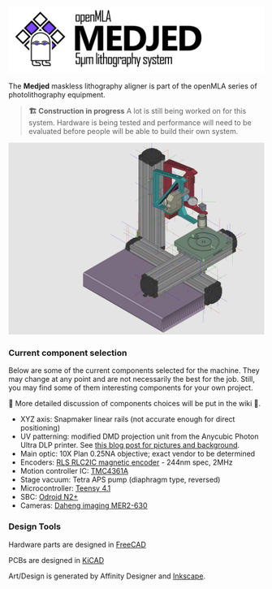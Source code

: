![medjed_banner](media/medjed_banner.jpg)

The **Medjed** maskless lithography aligner is part of the openMLA series of photolithography equipment. 

>  **🏗️ Construction in progress**
> A lot is still being worked on for this system. Hardware is being tested and performance will need to be evaluated before people will be able to build their own system. 

![](media/medjed_main_assembly.png)

### Current component selection

Below are some of the current components selected for the machine. They may change at any point and are not necessarily the best for the job.  Still, you may find some of them interesting components for your own project.

🔗 More detailed discussion of components choices will be put in the wiki 📑.

* XYZ axis: Snapmaker linear rails (not accurate enough for direct positioning)
* UV patterning: modified DMD projection unit from the Anycubic Photon Ultra DLP printer. See [this blog post for pictures and background](https://nemoandrea.github.io/blog/Anycubic_DLP_teardown/).
* Main optic: 10X Plan 0.25NA objective; exact vendor to be determined
* Encoders: [RLS RLC2IC magnetic encoder](https://www.rls.si/eng/rlc2ic-miniature-linear-and-rotary-pcb-level-incremental-magnetic-encoder) - 244nm spec, 2MHz
* Motion controller IC: [TMC4361A](https://www.trinamic.com/fileadmin/assets/Products/ICs_Documents/TMC4361_Datasheet_Rev3.10.pdf)
* Stage vacuum: Tetra APS pump (diaphragm type, reversed)
* Microcontroller: [Teensy 4.1](https://www.pjrc.com/store/teensy41.html)
* SBC:  [Odroid N2+](https://www.hardkernel.com/shop/odroid-n2-with-4gbyte-ram-2/)
* Cameras: [Daheng imaging MER2-630](https://www.get-cameras.com/USB3.0-Camera-6.3MP-Color-Sony-IMX178-MER2-630-60U3C)

### Design Tools

Hardware parts are designed in [FreeCAD](https://www.freecad.org/)

PCBs are designed in [KiCAD](https://www.kicad.org/)

Art/Design is generated by Affinity Designer and [Inkscape](https://inkscape.org/).